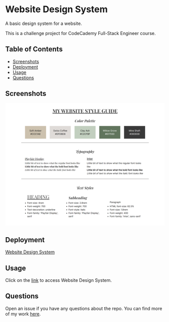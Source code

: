 # Website Design System

A basic design system for a website.

This is a challenge project for CodeCademy Full-Stack Engineer course.

## Table of Contents

- [Screenshots](#screenshots)
- [Deployment](#deployment)
- [Usage](#usage)
- [Questions](#questions)

## Screenshots

![Screenshot](./assets/images/my-design-system-screenshot.png)

## Deployment

[Website Design System](https://zolotavina.github.io/design-system/)

## Usage

Click on the [link](https://zolotavina.github.io/design-system/) to access Website Design System.

## Questions

Open an issue if you have any questions about the repo. You can find more of my work [here](https://github.com/zolotavina).
